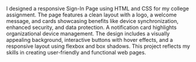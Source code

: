 I designed a responsive Sign-In Page using HTML and CSS for my college assignment.
The page features a clean layout with a logo, a welcome message, and cards showcasing benefits like device synchronization, 
enhanced security, and data protection. A notification card highlights organizational device management. The design includes 
a visually appealing background, interactive buttons with hover effects, and a responsive layout using flexbox and box shadows. 
This project reflects my skills in creating user-friendly and functional web pages.
